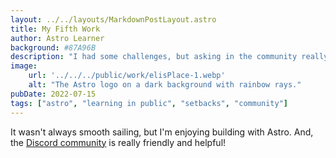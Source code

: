 ```yaml
---
layout: ../../layouts/MarkdownPostLayout.astro
title: My Fifth Work
author: Astro Learner
background: #87A96B
description: "I had some challenges, but asking in the community really helped!"
image:
    url: '../../../public/work/elisPlace-1.webp'
    alt: "The Astro logo on a dark background with rainbow rays."
pubDate: 2022-07-15
tags: ["astro", "learning in public", "setbacks", "community"]
---
```

It wasn't always smooth sailing, but I'm enjoying building with Astro. And, the [Discord community](https://astro.build/chat) is really friendly and helpful!